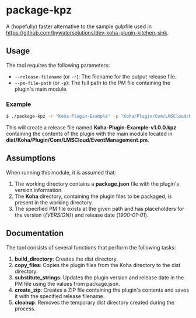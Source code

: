 # package-kpz

A (hopefully) faster alternative to the sample gulpfile used in https://github.com/bywatersolutions/dev-koha-plugin-kitchen-sink.

## Usage

The tool requires the following parameters:

- `--release-filename` (or `-r`): The filename for the output release file.
- `--pm-file-path` (or `-p`): The full path to the PM file containing the plugin's main module.

### Example

```sh
$ ./package-kpz -r "Koha-Plugin-Example" -p "Koha/Plugin/Com/LMSCloud/Example.pm"
```

This will create a release file named **Koha-Plugin-Example-v1.0.0.kpz** containing the contents of the plugin with the main module located in **dist/Koha/Plugin/Com/LMSCloud/EventManagement.pm**.

## Assumptions

When running this module, it is assumed that:

1. The working directory contains a **package.json** file with the plugin's version information.
2. The **Koha** directory, containing the plugin files to be packaged, is present in the working directory.
3. The specified PM file exists at the given path and has placeholders for the version (_{VERSION}_) and release date (_1900-01-01_).

## Documentation

The tool consists of several functions that perform the following tasks:

1. __build_directory__: Creates the dist directory.
2. __copy_files__: Copies the plugin files from the Koha directory to the dist directory.
3. __substitute_strings__: Updates the plugin version and release date in the PM file using the values from package.json.
4. __create_zip__: Creates a ZIP file containing the plugin's contents and saves it with the specified release filename.
5. __cleanup__: Removes the temporary dist directory created during the process.
